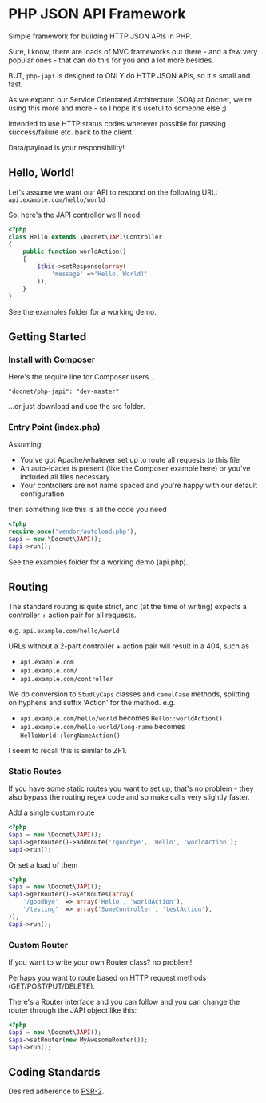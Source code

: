 # PHP JSON API Framework #

Simple framework for building HTTP JSON APIs in PHP.

Sure, I know, there are loads of MVC frameworks out there - and a few very popular ones - that can do this for
you and a lot more besides.

BUT, `php-japi` is designed to ONLY do HTTP JSON APIs, so it's small and fast.

As we expand our Service Orientated Architecture (SOA) at Docnet, we're using this more and more - so I hope it's useful
to someone else ;)

Intended to use HTTP status codes wherever possible for passing success/failure etc. back to the client.

Data/payload is your responsibility!

## Hello, World! ##

Let's assume we want our API to respond on the following URL: `api.example.com/hello/world`

So, here's the JAPI controller we'll need:

```php
<?php
class Hello extends \Docnet\JAPI\Controller
{
    public function worldAction()
    {
        $this->setResponse(array(
            'message' =>'Hello, World!'
        ));
    }
}
```

See the examples folder for a working demo.

## Getting Started ##

### Install with Composer ###

Here's the require line for Composer users...

`"docnet/php-japi": "dev-master"`

...or just download and use the src folder.

### Entry Point (index.php) ###

Assuming:

- You've got Apache/whatever set up to route all requests to this file
- An auto-loader is present (like the Composer example here) or you've included all files necessary
- Your controllers are not name spaced and you're happy with our default configuration

then something like this is all the code you need

```php
<?php
require_once('vendor/autoload.php');
$api = new \Docnet\JAPI();
$api->run();
```

See the examples folder for a working demo (api.php).

## Routing ##

The standard routing is quite strict, and (at the time ot writing) expects a controller + action pair for all requests.

e.g. `api.example.com/hello/world`

URLs without a 2-part controller + action pair will result in a 404, such as

- `api.example.com`
- `api.example.com/`
- `api.example.com/controller`

We do conversion to `StudlyCaps` classes and `camelCase` methods, splitting on hyphens and suffix 'Action' for the
method. e.g.

- `api.example.com/hello/world` becomes `Hello::worldAction()`
- `api.example.com/hello-world/long-name` becomes `HelloWorld::longNameAction()`

I seem to recall this is similar to ZF1.

### Static Routes ###

If you have some static routes you want to set up, that's no problem - they also bypass the routing regex code
and so make calls very slightly faster.

Add a single custom route

```php
<?php
$api = new \Docnet\JAPI();
$api->getRouter()->addRoute('/goodbye', 'Hello', 'worldAction');
$api->run();
```

Or set a load of them

```php
<?php
$api = new \Docnet\JAPI();
$api->getRouter()->setRoutes(array(
    '/goodbye'  => array('Hello', 'worldAction'),
    '/testing'  => array('SomeController', 'testAction'),
));
$api->run();
```

### Custom Router ###

If you want to write your own Router class? no problem!

Perhaps you want to route based on HTTP request methods (GET/POST/PUT/DELETE).

There's a Router interface and you can follow and you can change the router through the JAPI object like this:

```php
<?php
$api = new \Docnet\JAPI();
$api->setRouter(new MyAwesomeRouter());
$api->run();
```

## Coding Standards ##

Desired adherence to [PSR-2](https://github.com/php-fig/fig-standards/blob/master/accepted/PSR-2-coding-style-guide.md).
